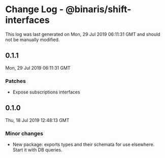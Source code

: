 # Change Log - @binaris/shift-interfaces

This log was last generated on Mon, 29 Jul 2019 06:11:31 GMT and should not be manually modified.

## 0.1.1
Mon, 29 Jul 2019 06:11:31 GMT

### Patches

- Expose subscriptions interfaces

## 0.1.0
Thu, 18 Jul 2019 12:48:13 GMT

### Minor changes

- New package: exports types and their schemata for use elsewhere.  Start it with DB queries.


